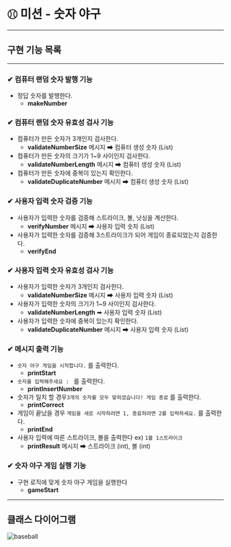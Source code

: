 # ⚾︎ 미션 - 숫자 야구

---

## 구현 기능 목록
* * *

### ✔ 컴퓨터 랜덤 숫자 발행 기능
- 정답 숫자를 발행한다.
  - **makeNumber**


### ✔ 컴퓨터 랜덤 숫자 유효성 검사 기능
- 컴퓨터가 만든 숫자가 3개인지 검사한다.
  - **validateNumberSize** 메시지 ➡ 컴퓨터 생성 숫자 (List)
- 컴퓨터가 만든 숫자의 크기가 1~9 사이인지 검사한다.
  - **validateNumberLength** 메시지 ➡ 컴퓨터 생성 숫자 (List)
- 컴퓨터가 만든 숫자에 중복이 있는지 확인한다.
  - **validateDuplicateNumber** 메시지 ➡ 컴퓨터 생성 숫자 (List)

    
### ✔ 사용자 입력 숫자 검증 기능
- 사용자가 입력한 숫자를 검증해 스트라이크, 볼, 낫싱을 계산한다.
  - **verifyNumber** 메시지 ➡ 사용자 입력 숫자 (List)
- 사용자가 입력한 숫자를 검증해 3스트라이크가 되어 게임이 종료되었는지 검증한다.
  - **verifyEnd** 

### ✔ 사용자 입력 숫자 유효성 검사 기능
- 사용자가 입력한 숫자가 3개인지 검사한다.
    - **validateNumberSize**  메시지 ➡ 사용자 입력 숫자 (List)
- 사용자가 입력한 숫자의 크기가 1~9 사이인지 검사한다.
    - **validateNumberLength**  ➡ 사용자 입력 숫자 (List)
- 사용자가 입력한 숫자에 중복이 있는지 확인한다.
    - **validateDuplicateNumber** 메시지 ➡ 사용자 입력 숫자 (List)

### ✔ 메시지 출력 기능
- `숫자 야구 게임을 시작합니다.` 를 출력한다.
  - **printStart**
- `숫자를 입력해주세요 : ` 를 출력한다.
  - **printInsertNumber**
- 숫자가 일치 할 경우`3개의 숫자를 모두 맞히셨습니다! 게임 종료` 를 출력한다.
  - **printCorrect**
- 게임이 끝났을 경우 `게임을 새로 시작하려면 1, 종료하려면 2를 입력하세요.` 를 출력한다.
  - **printEnd**
- 사용자 입력에 따른 스트라이크, 볼을 출력한다 ex) `1볼 1스트라이크`
  - **printResult** 메시지 ➡ 스트라이크 (int), 볼 (int)

### ✔ 숫자 야구 게임 실행 기능
- 구현 로직에 맞게 숫자 야구 게임을 실행한다
  - **gameStart**

---
## 클래스 다이어그램
![baseball](https://github.com/study-hub-inu/study-hub-server/assets/97587573/04ca37d1-2a95-4b20-b0a9-465c806f1392)
